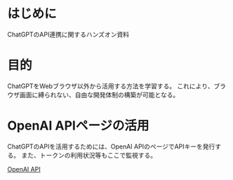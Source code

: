 # はじめに
ChatGPTのAPI連携に関するハンズオン資料

# 目的
ChatGPTをWebブラウザ以外から活用する方法を学習する。
これにより、ブラウザ画面に縛られない、自由な開発体制の構築が可能となる。

# OpenAI APIページの活用

ChatGPTのAPIを活用するためには、OpenAI APIのページでAPIキーを発行する。
また、トークンの利用状況等もここで監視する。

[OpenAI API](https://platform.openai.com/docs/overview)


